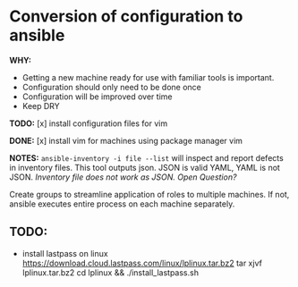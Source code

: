 Conversion of configuration to ansible
=======================================

**WHY:**
- Getting a new machine ready for use with familiar tools is important.
- Configuration should only need to be done once
- Configuration will be improved over time
- Keep DRY

**TODO:**
[x] install configuration files for vim

**DONE:**
[x] install vim for machines using package manager vim


**NOTES:**
`ansible-inventory -i file --list` will inspect and report defects in inventory
files. This tool outputs json.  JSON is valid YAML, YAML is not JSON.
*Inventory file does not work as JSON. Open Question?*

Create groups to streamline application of roles to multiple machines.
If not, ansible executes entire process on each machine separately.


## TODO:
- install lastpass on linux
  https://download.cloud.lastpass.com/linux/lplinux.tar.bz2
  tar xjvf lplinux.tar.bz2
  cd lplinux && ./install_lastpass.sh
